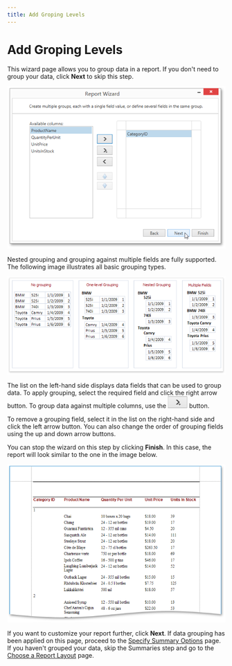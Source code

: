 ```yaml
---
title: Add Groping Levels
---
```

# Add Groping Levels
This wizard page allows you to group data in a report. If you don't need to group your data, click **Next** to skip this step.

![WPDDesigner_ReportWizard_AddGroupingLevels](../../../../../images/img122888.png)

Nested grouping and grouping against multiple fields are fully supported. The following image illustrates all basic grouping types.

![Reports-GroupingConcept](../../../../../images/img9139.png)

The list on the left-hand side displays data fields that can be used to group data. To apply grouping, select the required field and click the right arrow button. To group data against multiple columns, use the ![WPDDesigner_ReportWizard_MultiGroupButton](../../../../../images/img122897.png) button.

To remove a grouping field, select it in the list on the right-hand side and click the left arrow button. You can also change the order of grouping fields using the up and down arrow buttons.

You can stop the wizard on this step by clicking **Finish**. In this case, the report will look similar to the one in the image below.

![ReportWizard_AddGrouping_Result](../../../../../images/img122015.png)

If you want to customize your report further, click **Next**. If data grouping has been applied on this page, proceed to the [Specify Summary Options](specify-summary-options.md) page. If you haven't grouped your data, skip the Summaries step and go to the [Choose a Report Layout](choose-a-report-layout.md) page.